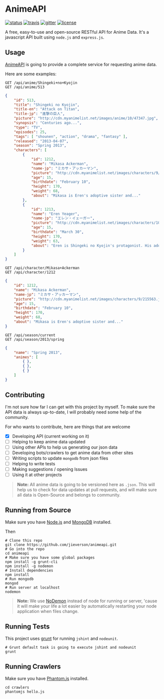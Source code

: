 # AnimeAPI

[![status](https://img.shields.io/badge/status-early%20development-red.svg)](https://img.shields.io/badge/status-early%20development-red.svg)
[![travis](https://travis-ci.org/jieverson/animeapi.svg?branch=master)](https://travis-ci.org/jieverson/animeapi)
[![gitter](https://badges.gitter.im/jieverson/animeapi.svg)](https://gitter.im/jieverson/animeapi?utm_source=badge&utm_medium=badge&utm_campaign=pr-badge&utm_content=badge)
[![license](https://img.shields.io/npm/l/express.svg?maxAge=2592000)](./LICENSE)

A free, easy-to-use and open-source RESTful API for Anime Data. 
It's a javascript API built using `node.js` and `express.js`.

## Usage

[AnimeAPI](http://animedata.herokuapp.com) is going to provide a complete service for requesting anime data.

Here are some examples:

```
GET /api/anime/Shingeki+no+Kyojin
GET /api/anime/513
```

```json
{
    "id": 513,
    "title": "Shingeki no Kyojin",
    "title-en": "Attack on Titan",
    "title-jp": "進撃の巨人",
    "picture": "http://cdn.myanimelist.net/images/anime/10/47347.jpg",
    "synopsis": "Centuries ago...",
    "type": "TV",
    "episodes": 25,
    "tags": [ "shounen", "action", "drama", "fantasy" ],
    "released": "2013-04-07",
    "season": "Spring 2013", 
    "characters": [
        {
            "id": 1212,
            "name": "Mikasa Ackerman",
            "name-jp": "ミカサ・アッカーマン",
            "picture": "http://cdn.myanimelist.net/images/characters/9/215563.jpg",
            "age": 15,
            "birthdate": "February 10",
            "height": 170,
            "weight": 68,
            "about": "Mikasa is Eren's adoptive sister and..."
        },
        {
            "id": 1213,
            "name": "Eren Yeager",
            "name-jp": "エレン・イェーガー",
            "picture": "http://cdn.myanimelist.net/images/characters/10/216895.jpg",
            "age": 15,
            "birthdate": "March 30",
            "height": 170,
            "weight": 63,
            "about": "Eren is Shingeki no Kyojin's protagonist. His adoptive sister..."
        }
    ]
}
```

```
GET /api/character/Mikasa+Ackerman
GET /api/character/1212
```

```json
{
    "id": 1212,
    "name": "Mikasa Ackerman",
    "name-jp": "ミカサ・アッカーマン",
    "picture": "http://cdn.myanimelist.net/images/characters/9/215563.jpg",
    "age": 15,
    "birthdate": "February 10",
    "height": 170,
    "weight": 68,
    "about": "Mikasa is Eren's adoptive sister and..."
}
```

```
GET /api/season/current
GET /api/season/2013/spring
```

```json
{
    "name": "Spring 2013",
    "animes": [
        { },
        { },
        { }
    ]
}
```

## Contributing

I'm not sure how far I can get with this project by myself. 
To make sure the API data is always up-to-date, I will probably need some help of the community.

For who wants to contribute, here are things that are welcome

- [X] Developing API (current working on it)
- [ ] Helping to keep anime data updated
- [ ] Using other APIs to help us generating our json data
- [ ] Developing bots/crawlers to get anime data from other sites
- [ ] Writing scripts to update `mongodb` from json files
- [ ] Helping to write tests
- [ ] Making suggestions / opening Issues
- [ ] Using it at other projects

>**Note:** All anime data is going to be versioned here as `.json`. This will help us to check for data updates at pull requests, and will make sure all data is Open-Source and belongs to community.

## Running from Source

Make sure you have [Node.js](https://nodejs.org/en/) and [MongoDB](https://www.mongodb.org/) installed.

Then

```shell
# Clone this repo
git clone https://github.com/jieverson/animeapi.git
# Go into the repo
cd animeapi
# Make sure you have some global packages
npm install -g grunt-cli
npm install -g nodemon
# Install dependencies
npm install
# Run mongodb
mongod
# Run server at localhost
nodemon
```

>**Note:** We use [NoDemon](https://github.com/remy/nodemon) instead of node for running or server, 'cause it will make your life a lot easier by automatically restarting your node application when files change.

## Running Tests

This project uses [grunt](http://gruntjs.com/) for running `jshint` and `nodeunit`.

```shell
# Grunt default task is going to execute jshint and nodeunit
grunt
```

## Running Crawlers

Make sure you have [Phantom.js](http://phantomjs.org/) installed.

```shell
cd crawlers
phantomjs hello.js
```
